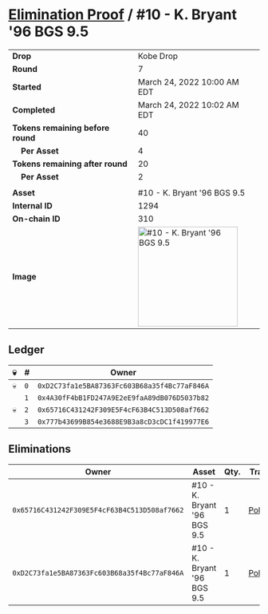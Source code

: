 # [Elimination Proof](./readme.md) / #10 - K. Bryant &#039;96 BGS 9.5

|||
|---|---|
| **Drop** | Kobe Drop |
| **Round** | 7 |
| **Started** | March 24, 2022 10:00 AM EDT |
| **Completed** | March 24, 2022 10:02 AM EDT |
| **Tokens remaining before round** | 40 |
| **&nbsp;&nbsp;&nbsp;&nbsp;Per Asset** | 4 |
| **Tokens remaining after round** | 20 |
| **&nbsp;&nbsp;&nbsp;&nbsp;Per Asset** | 2 |
| | |
| **Asset** | #10 - K. Bryant &#039;96 BGS 9.5 |
| **Internal ID** | 1294 |
| **On-chain ID** | 310 |
| **Image** | <img src="https://tcdn.blokpax.com/95d5aeda-8548-4d15-83b4-ea4d90502503/42ff701d79834a8fbad5774c20e62e7719a54d918d631a649b41f01eab2bb335.jpg" height="200" alt="#10 - K. Bryant &#039;96 BGS 9.5" /> |

## Ledger

| 💀 | # | Owner |
| --- | --- | --- |
| 💀 | `0` | `0xD2C73fa1e5BA87363Fc603B68a35f4Bc77aF846A` |
|  | `1` | `0x4A30fF4bB1FD247A9E2eE9faA89dB076D5037b82` |
| 💀 | `2` | `0x65716C431242F309E5F4cF63B4C513D508af7662` |
|  | `3` | `0x777b43699B854e3688E9B3a8cD3cDC1f419977E6` |


## Eliminations

| Owner | Asset | Qty. | Transaction |
| --- | --- | --- | --- |
| `0x65716C431242F309E5F4cF63B4C513D508af7662` | #10 - K. Bryant '96 BGS 9.5 | 1 | [Polygonscan](https://polygonscan.com/tx/0x2a714ae2e494067ac2c25b338a5ef88a197cee71ade91fc7280a52874d920ea6) |
| `0xD2C73fa1e5BA87363Fc603B68a35f4Bc77aF846A` | #10 - K. Bryant '96 BGS 9.5 | 1 | [Polygonscan](https://polygonscan.com/tx/0x70ef8512ed9b7f0964e9a5f1252d871baffd0877a61fdfb630283388516e7144) |
